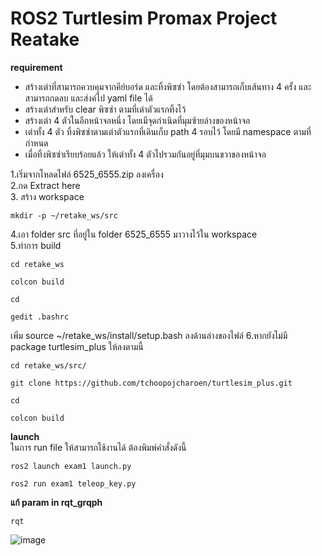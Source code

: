 # ROS2 Turtlesim Promax Project Reatake
**requirement**
- สร้างเต่าที่สามารถควบคุมจากคีย์บอร์ด และทิ้งพิซซ่า โดยต้องสามารถเก็บเส้นทาง 4 ครั้ง และสามารถกดลบ และส่งค่ไป yaml file ได้
- สร้างเต่าสำหรับ clear พิซซ่า ตามที่เต่าตัวแรกทิ้งไว้
- สร้างเต่า 4 ตัวในอีกหน้าจอหนึ่ง โดยเมีจุดกำเนิดที่มุมซ้ายล่างของหน้าจอ
- เต่าทั้ง 4 ตัว ทิ้งพิซซ่าตามเต่าตัวแรกที่เดินเก็บ path 4 รอบไว้ โดยมี namespace ตามที่กำหนด
- เมื่อทิ้งพิซซ่าเรียบร้อยแล้ว ให้เต่าทั้ง 4 ตัวไปรวมกันอยู่ที่มุมบนขวาของหน้าจอ

1.เริ่มจากโหลดไฟล์ 6525_6555.zip ลงเครื่อง<br>
2.กด Extract here<br>
3. สร้าง workspace <br>
```
mkdir -p ~/retake_ws/src
```
4.เอา folder src ที่อยู่ใน folder 6525_6555 มาวางไว้ใน workspace <br>
5.ทำการ build <br>
```
cd retake_ws
```
```
colcon build
```
```
cd
```
```
gedit .bashrc
```
เพิ่ม source ~/retake_ws/install/setup.bash ลงด้านล่างของไฟล์
6.หากยังไม่มี package turtlesim_plus ให้ลงตามนี้
```
cd retake_ws/src/
```
```
git clone https://github.com/tchoopojcharoen/turtlesim_plus.git
```
```
cd
```
```
colcon build
```

**launch** <br>
ในการ run file ให้สามารถใช้งานได้ ต้องพิมพ์คำสั่งดังนี้
```
ros2 launch exam1 launch.py 
```
```
ros2 run exam1 teleop_key.py 
```
**แก้ param in rqt_grqph**
```
rqt
```
![image](https://github.com/user-attachments/assets/01db6e8d-3078-480a-8e61-b08c15167e4e)

